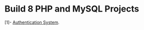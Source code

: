 # Build 8 PHP and MySQL Projects

[1]- [Authentication System](https://github.com/ZeinaZayed4/PHP-MySQL/tree/main/auth-sys).
